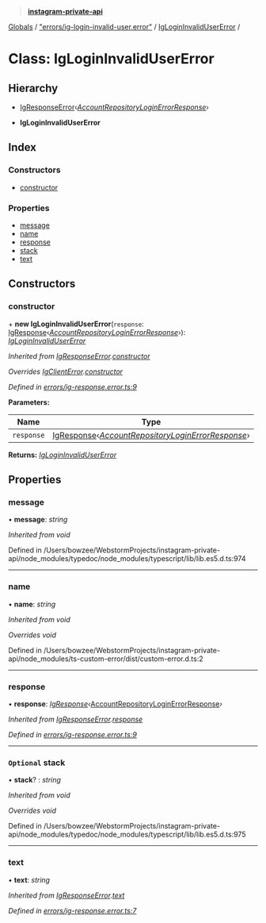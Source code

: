 > **[instagram-private-api](../README.md)**

[Globals](../README.md) / ["errors/ig-login-invalid-user.error"](../modules/_errors_ig_login_invalid_user_error_.md) / [IgLoginInvalidUserError](_errors_ig_login_invalid_user_error_.iglogininvalidusererror.md) /

# Class: IgLoginInvalidUserError

## Hierarchy

  * [IgResponseError](_errors_ig_response_error_.igresponseerror.md)‹*[AccountRepositoryLoginErrorResponse](../interfaces/_responses_account_repository_login_error_response_.accountrepositoryloginerrorresponse.md)*›

  * **IgLoginInvalidUserError**

## Index

### Constructors

* [constructor](_errors_ig_login_invalid_user_error_.iglogininvalidusererror.md#constructor)

### Properties

* [message](_errors_ig_login_invalid_user_error_.iglogininvalidusererror.md#message)
* [name](_errors_ig_login_invalid_user_error_.iglogininvalidusererror.md#name)
* [response](_errors_ig_login_invalid_user_error_.iglogininvalidusererror.md#response)
* [stack](_errors_ig_login_invalid_user_error_.iglogininvalidusererror.md#optional-stack)
* [text](_errors_ig_login_invalid_user_error_.iglogininvalidusererror.md#text)

## Constructors

###  constructor

\+ **new IgLoginInvalidUserError**(`response`: [IgResponse](../modules/_types_common_types_.md#igresponse)‹*[AccountRepositoryLoginErrorResponse](../interfaces/_responses_account_repository_login_error_response_.accountrepositoryloginerrorresponse.md)*›): *[IgLoginInvalidUserError](_errors_ig_login_invalid_user_error_.iglogininvalidusererror.md)*

*Inherited from [IgResponseError](_errors_ig_response_error_.igresponseerror.md).[constructor](_errors_ig_response_error_.igresponseerror.md#constructor)*

*Overrides [IgClientError](_errors_ig_client_error_.igclienterror.md).[constructor](_errors_ig_client_error_.igclienterror.md#constructor)*

*Defined in [errors/ig-response.error.ts:9](https://github.com/dilame/instagram-private-api/blob/173bc62/src/errors/ig-response.error.ts#L9)*

**Parameters:**

Name | Type |
------ | ------ |
`response` | [IgResponse](../modules/_types_common_types_.md#igresponse)‹*[AccountRepositoryLoginErrorResponse](../interfaces/_responses_account_repository_login_error_response_.accountrepositoryloginerrorresponse.md)*› |

**Returns:** *[IgLoginInvalidUserError](_errors_ig_login_invalid_user_error_.iglogininvalidusererror.md)*

## Properties

###  message

• **message**: *string*

*Inherited from void*

Defined in /Users/bowzee/WebstormProjects/instagram-private-api/node_modules/typedoc/node_modules/typescript/lib/lib.es5.d.ts:974

___

###  name

• **name**: *string*

*Inherited from void*

*Overrides void*

Defined in /Users/bowzee/WebstormProjects/instagram-private-api/node_modules/ts-custom-error/dist/custom-error.d.ts:2

___

###  response

• **response**: *[IgResponse](../modules/_types_common_types_.md#igresponse)‹*[AccountRepositoryLoginErrorResponse](../interfaces/_responses_account_repository_login_error_response_.accountrepositoryloginerrorresponse.md)*›*

*Inherited from [IgResponseError](_errors_ig_response_error_.igresponseerror.md).[response](_errors_ig_response_error_.igresponseerror.md#response)*

*Defined in [errors/ig-response.error.ts:9](https://github.com/dilame/instagram-private-api/blob/173bc62/src/errors/ig-response.error.ts#L9)*

___

### `Optional` stack

• **stack**? : *string*

*Inherited from void*

*Overrides void*

Defined in /Users/bowzee/WebstormProjects/instagram-private-api/node_modules/typedoc/node_modules/typescript/lib/lib.es5.d.ts:975

___

###  text

• **text**: *string*

*Inherited from [IgResponseError](_errors_ig_response_error_.igresponseerror.md).[text](_errors_ig_response_error_.igresponseerror.md#text)*

*Defined in [errors/ig-response.error.ts:7](https://github.com/dilame/instagram-private-api/blob/173bc62/src/errors/ig-response.error.ts#L7)*
